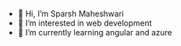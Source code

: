 - 👋 Hi, I’m Sparsh Maheshwari
- 👀 I’m interested in web development
- 🌱 I’m currently learning angular and azure

<!---
MaheshwariSp/MaheshwariSp is a ✨ special ✨ repository because its `README.md` (this file) appears on your GitHub profile.
You can click the Preview link to take a look at your changes.
--->

